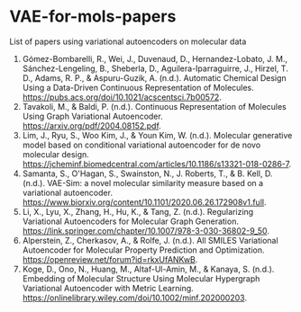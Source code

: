 # VAE-for-mols-papers

List of papers using variational autoencoders on molecular data

1. Gómez-Bombarelli, R., Wei, J., Duvenaud, D., Hernandez-Lobato, J. M., Sánchez-Lengeling, B., Sheberla, D., Aguilera-Iparraguirre, J., Hirzel, T. D., Adams, R. P., &amp; Aspuru-Guzik, A. (n.d.). Automatic Chemical Design Using a Data-Driven Continuous Representation of Molecules. https://pubs.acs.org/doi/10.1021/acscentsci.7b00572.
2. Tavakoli, M., &amp; Baldi, P. (n.d.). Continuous Representation of Molecules Using Graph Variational Autoencoder. https://arxiv.org/pdf/2004.08152.pdf.
3. Lim, J., Ryu, S., Woo Kim, J., &amp; Youn Kim, W. (n.d.). Molecular generative model based on conditional variational autoencoder for de novo molecular design. https://jcheminf.biomedcentral.com/articles/10.1186/s13321-018-0286-7. 
4. Samanta, S., O'Hagan, S., Swainston, N., J. Roberts, T., &amp; B. Kell, D. (n.d.). VAE-Sim: a novel molecular similarity measure based on a variational autoencoder. https://www.biorxiv.org/content/10.1101/2020.06.26.172908v1.full. 
5. Li, X., Lyu, X., Zhang, H., Hu, K., &amp; Tang, Z. (n.d.). Regularizing Variational Autoencoders for Molecular Graph Generation. https://link.springer.com/chapter/10.1007/978-3-030-36802-9_50. 
6. Alperstein, Z., Cherkasov, A., &amp; Rolfe, J. (n.d.). All SMILES Variational Autoencoder for Molecular Property Prediction and Optimization. https://openreview.net/forum?id=rkxUfANKwB. 
7. Koge, D., Ono, N., Huang, M., Altaf-Ul-Amin, M., &amp; Kanaya, S. (n.d.). Embedding of Molecular Structure Using Molecular Hypergraph Variational Autoencoder with Metric Learning. https://onlinelibrary.wiley.com/doi/10.1002/minf.202000203.  

